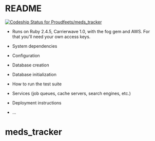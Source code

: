 # README
[![Codeship Status for Proudfeets/meds_tracker](https://app.codeship.com/projects/068a6dd0-0d11-0137-2727-42ac006b90f6/status?branch=master)](https://app.codeship.com/projects/326640)

* Runs on Ruby 2.4.5, Carrierwave 1.0, with the fog gem and AWS.  For that you'll need your own access keys.


* System dependencies

* Configuration

* Database creation

* Database initialization

* How to run the test suite

* Services (job queues, cache servers, search engines, etc.)

* Deployment instructions

* ...
# meds_tracker

